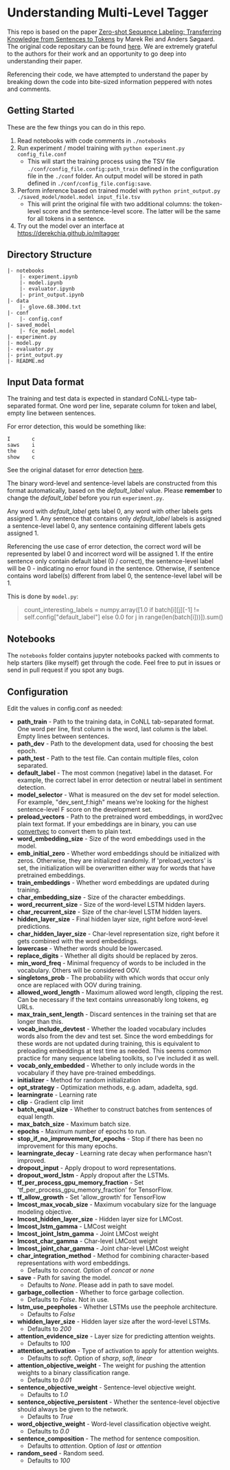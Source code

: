 Understanding Multi-Level Tagger
==============================

This repo is based on the paper [Zero-shot Sequence Labeling: Transferring Knowledge from Sentences to Tokens](https://arxiv.org/pdf/1805.02214.pdf) by Marek Rei and Anders Søgaard. The original code repositary can be found [here](https://github.com/marekrei/mltagger). We are extremely grateful to the authors for their work and an opportunity to go deep into understanding their paper.

Referencing their code, we have attempted to understand the paper by breaking down the code into bite-sized information peppered with notes and comments. 

Getting Started
-------------------------
These are the few things you can do in this repo.

1. Read notebooks with code comments in `./notebooks`
2. Run experiment / model training with `python experiment.py config_file.conf`
    - This will start the training process using the TSV file `./conf/config_file.config:path_train` defined in the configuration file in the `./conf` folder. An output model will be stored in path defined in `./conf/config_file.config:save`.
3. Perform inference based on trained model with `python print_output.py ./saved_model/model.model input_file.tsv`
    - This will print the original file with two additional columns: the token-level score and the sentence-level score. The latter will be the same for all tokens in a sentence.
4. Try out the model over an interface at https://derekchia.github.io/mltagger

Directory Structure
-------------------------

    |- notebooks
        |- experiment.ipynb
        |- model.ipynb
        |- evaluator.ipynb
        |- print_output.ipynb
    |- data
        |- glove.6B.300d.txt
    |- conf
        |- config.conf
    |- saved_model
        |- fce_model.model
    |- experiment.py
    |- model.py
    |- evaluator.py
    |- print_output.py
    |- README.md

Input Data format
-------------------------

The training and test data is expected in standard CoNLL-type tab-separated format. One word per line, separate column for token and label, empty line between sentences.

For error detection, this would be something like:

    I       c
    saws    i
    the     c
    show    c
    
See the original dataset for error detection [here](https://ilexir.co.uk/datasets/index.html).

The binary word-level and sentence-level labels are constructed from this format automatically, based on the *default_label* value. Please **remember** to change the *default_label* before you run `experiment.py`.

Any word with *default_label* gets label 0, any word with other labels gets assigned 1.
Any sentence that contains only *default_label* labels is assigned a sentence-level label 0, any sentence containing different labels gets assigned 1. 

Referencing the use case of error detection, the correct word will be represented by label 0 and incorrect word will be assigned 1. If the entire sentence only contain default label (0 / correct), the sentence-level label will be 0 - indicating no error found in the sentence. Otherwise, if sentence contains word label(s) different from label 0, the sentence-level label will be 1. 

This is done by `model.py`:
> count_interesting_labels = numpy.array([1.0 if batch[i][j][-1] != self.config["default_label"] else 0.0 for j in range(len(batch[i]))]).sum()

Notebooks
-------------------------
The `notebooks` folder contains jupyter notebooks packed with comments to help starters (like myself) get through the code. Feel free to put in issues or send in pull request if you spot any bugs.


Configuration
-------------------------

Edit the values in config.conf as needed:

* **path_train** - Path to the training data, in CoNLL tab-separated format. One word per line, first column is the word, last column is the label. Empty lines between sentences.
* **path_dev** - Path to the development data, used for choosing the best epoch.
* **path_test** - Path to the test file. Can contain multiple files, colon separated.
* **default_label** - The most common (negative) label in the dataset. For example, the correct label in error detection or neutral label in sentiment detection.
* **model_selector** - What is measured on the dev set for model selection. For example, "dev_sent_f:high" means we're looking for the highest sentence-level F score on the development set.
* **preload_vectors** - Path to the pretrained word embeddings, in word2vec plain text format. If your embeddings are in binary, you can use [convertvec](https://github.com/marekrei/convertvec) to convert them to plain text.
* **word_embedding_size** - Size of the word embeddings used in the model.
* **emb_initial_zero** - Whether word embeddings should be initialized with zeros. Otherwise, they are initialized randomly. If 'preload_vectors' is set, the initialization will be overwritten either way for words that have pretrained embeddings.
* **train_embeddings** - Whether word embeddings are updated during training.
* **char_embedding_size** - Size of the character embeddings.
* **word_recurrent_size** - Size of the word-level LSTM hidden layers.
* **char_recurrent_size** - Size of the char-level LSTM hidden layers.
* **hidden_layer_size** - Final hidden layer size, right before word-level predictions.
* **char_hidden_layer_size** - Char-level representation size, right before it gets combined with the word embeddings.
* **lowercase** - Whether words should be lowercased.
* **replace_digits** - Whether all digits should be replaced by zeros.
* **min_word_freq** - Minimal frequency of words to be included in the vocabulary. Others will be considered OOV.
* **singletons_prob** - The probability with which words that occur only once are replaced with OOV during training.
* **allowed_word_length** - Maximum allowed word length, clipping the rest. Can be necessary if the text contains unreasonably long tokens, eg URLs.
* **max_train_sent_length** - Discard sentences in the training set that are longer than this.
* **vocab_include_devtest** - Whether the loaded vocabulary includes words also from the dev and test set. Since the word embeddings for these words are not updated during training, this is equivalent to preloading embeddings at test time as needed. This seems common practice for many sequence labeling toolkits, so I've included it as well. 
* **vocab_only_embedded** - Whether to only include words in the vocabulary if they have pre-trained embeddings.
* **initializer** - Method for random initialization
* **opt_strategy** - Optimization methods, e.g. adam, adadelta, sgd.
* **learningrate** - Learning rate
* **clip** - Gradient clip limit
* **batch_equal_size** - Whether to construct batches from sentences of equal length.
* **max_batch_size** - Maximum batch size.
* **epochs** - Maximum number of epochs to run.
* **stop_if_no_improvement_for_epochs** - Stop if there has been no improvement for this many epochs.
* **learningrate_decay** - Learning rate decay when performance hasn't improved.
* **dropout_input** - Apply dropout to word representations.
* **dropout_word_lstm** - Apply dropout after the LSTMs.
* **tf_per_process_gpu_memory_fraction** - Set 'tf_per_process_gpu_memory_fraction' for TensorFlow.
* **tf_allow_growth** - Set 'allow_growth' for TensorFlow
* **lmcost_max_vocab_size** - Maximum vocabulary size for the language modeling objective.
* **lmcost_hidden_layer_size** - Hidden layer size for LMCost.
* **lmcost_lstm_gamma** - LMCost weight
* **lmcost_joint_lstm_gamma** - Joint LMCost weight
* **lmcost_char_gamma** - Char-level LMCost weight
* **lmcost_joint_char_gamma** - Joint char-level LMCost weight
* **char_integration_method** - Method for combining character-based representations with word embeddings.
    - Defaults to *concat*. Option of *concat* or *none*
* **save** - Path for saving the model.
    - Defaults to *None*. Please add in path to save model.
* **garbage_collection** - Whether to force garbage collection.
    - Defaults to *False*. Not in use.
* **lstm_use_peepholes** - Whether LSTMs use the peephole architecture.
    - Defaults to *False*
* **whidden_layer_size** - Hidden layer size after the word-level LSTMs.
    - Defaults to *200*
* **attention_evidence_size** - Layer size for predicting attention weights.
    - Defaults to *100*
* **attention_activation** - Type of activation to apply for attention weights.
    - Defaults to *soft*. Option of *sharp*, *soft*, *linear*
* **attention_objective_weight** - The weight for pushing the attention weights to a binary classification range.
    - Defaults to *0.01*
* **sentence_objective_weight** - Sentence-level objective weight.
    - Defaults to *1.0*
* **sentence_objective_persistent** - Whether the sentence-level objective should always be given to the network.
    - Defaults to *True*
* **word_objective_weight** - Word-level classification objective weight.
    - Defaults to *0.0*
* **sentence_composition** - The method for sentence composition.
    - Defaults to *attention*. Option of *last* or *attention*
* **random_seed** - Random seed.
    - Defaults to *100*